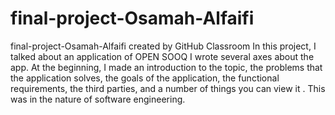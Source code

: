 # final-project-Osamah-Alfaifi
final-project-Osamah-Alfaifi created by GitHub Classroom
In this project, I talked about an application of OPEN SOOQ I wrote several axes about the app. At the beginning, I made an introduction to the topic, the problems that the application solves, the goals of the application, the functional requirements, the third parties, and a number of things you can view it . This was in the nature of software engineering.
